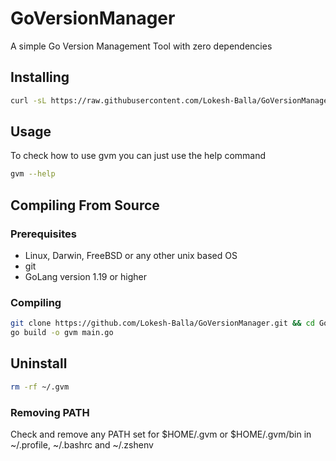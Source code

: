# GoVersionManager

A simple Go Version Management Tool with zero dependencies

## Installing

```bash
curl -sL https://raw.githubusercontent.com/Lokesh-Balla/GoVersionManager/main/install.sh | sh - 
```

## Usage

To check how to use gvm you can just use the help command

```bash
gvm --help
```

## Compiling From Source

### Prerequisites

- Linux, Darwin, FreeBSD or any other unix based OS
- git
- GoLang version 1.19 or higher

### Compiling

```bash
git clone https://github.com/Lokesh-Balla/GoVersionManager.git && cd GoVersionManager
go build -o gvm main.go
```

## Uninstall

```bash
rm -rf ~/.gvm
```

### Removing PATH

Check and remove any PATH set for $HOME/.gvm or $HOME/.gvm/bin in ~/.profile, ~/.bashrc and ~/.zshenv
